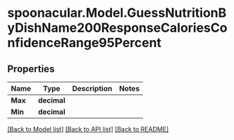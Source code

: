 # spoonacular.Model.GuessNutritionByDishName200ResponseCaloriesConfidenceRange95Percent

## Properties

Name | Type | Description | Notes
------------ | ------------- | ------------- | -------------
**Max** | **decimal** |  | 
**Min** | **decimal** |  | 

[[Back to Model list]](../README.md#documentation-for-models) [[Back to API list]](../README.md#documentation-for-api-endpoints) [[Back to README]](../README.md)

